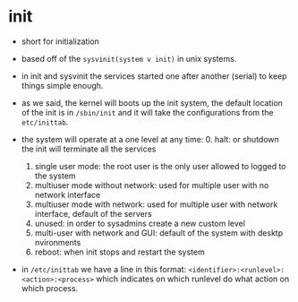 # init

- short for initialization

- based off of the `sysvinit(system v init)` in unix systems.

- in init and sysvinit the services started one after another (serial) to keep things simple enough.

- as we said, the kernel will boots up the init system, the default location of the init is in `/sbin/init` and it will take the configurations from the `etc/inittab`.

- the system will operate at a one level at any time:
  0. halt: or shutdown the init will terminate all the services
  1. single user mode: the root user is the only user allowed to logged to the system
  2. multiuser mode without network: used for multiple user with no network interface
  3. multiuser mode with network: used for multiple user with network interface, default of the servers
  4. unused: in order to sysadmins create a new custom level
  5. multi-user with network and GUI: default of the system with desktp nvironments
  6. reboot: when init stops and restart the system

- in `/etc/inittab` we have a line in this format: `<identifier>:<runlevel>:<action>:<process>` which indicates on which runlevel do what action on which process.
